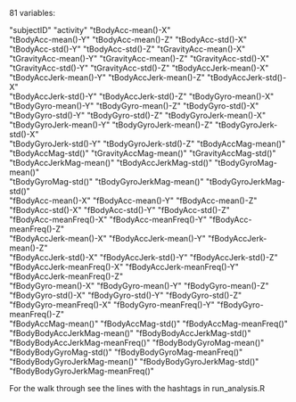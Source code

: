 
81 variables:

"subjectID"                       "activity"                        "tBodyAcc-mean()-X"              
"tBodyAcc-mean()-Y"               "tBodyAcc-mean()-Z"               "tBodyAcc-std()-X"               
"tBodyAcc-std()-Y"                "tBodyAcc-std()-Z"                "tGravityAcc-mean()-X"           
"tGravityAcc-mean()-Y"            "tGravityAcc-mean()-Z"            "tGravityAcc-std()-X"            
"tGravityAcc-std()-Y"             "tGravityAcc-std()-Z"             "tBodyAccJerk-mean()-X"          
"tBodyAccJerk-mean()-Y"           "tBodyAccJerk-mean()-Z"           "tBodyAccJerk-std()-X"           
"tBodyAccJerk-std()-Y"            "tBodyAccJerk-std()-Z"            "tBodyGyro-mean()-X"             
"tBodyGyro-mean()-Y"              "tBodyGyro-mean()-Z"              "tBodyGyro-std()-X"              
"tBodyGyro-std()-Y"               "tBodyGyro-std()-Z"               "tBodyGyroJerk-mean()-X"         
"tBodyGyroJerk-mean()-Y"          "tBodyGyroJerk-mean()-Z"          "tBodyGyroJerk-std()-X"          
"tBodyGyroJerk-std()-Y"           "tBodyGyroJerk-std()-Z"           "tBodyAccMag-mean()"             
"tBodyAccMag-std()"               "tGravityAccMag-mean()"           "tGravityAccMag-std()"           
"tBodyAccJerkMag-mean()"          "tBodyAccJerkMag-std()"           "tBodyGyroMag-mean()"            
"tBodyGyroMag-std()"              "tBodyGyroJerkMag-mean()"         "tBodyGyroJerkMag-std()"         
"fBodyAcc-mean()-X"               "fBodyAcc-mean()-Y"               "fBodyAcc-mean()-Z"              
"fBodyAcc-std()-X"                "fBodyAcc-std()-Y"                "fBodyAcc-std()-Z"               
"fBodyAcc-meanFreq()-X"           "fBodyAcc-meanFreq()-Y"           "fBodyAcc-meanFreq()-Z"          
"fBodyAccJerk-mean()-X"           "fBodyAccJerk-mean()-Y"           "fBodyAccJerk-mean()-Z"          
"fBodyAccJerk-std()-X"            "fBodyAccJerk-std()-Y"            "fBodyAccJerk-std()-Z"           
"fBodyAccJerk-meanFreq()-X"       "fBodyAccJerk-meanFreq()-Y"       "fBodyAccJerk-meanFreq()-Z"      
"fBodyGyro-mean()-X"              "fBodyGyro-mean()-Y"              "fBodyGyro-mean()-Z"             
"fBodyGyro-std()-X"               "fBodyGyro-std()-Y"               "fBodyGyro-std()-Z"              
"fBodyGyro-meanFreq()-X"          "fBodyGyro-meanFreq()-Y"          "fBodyGyro-meanFreq()-Z"         
"fBodyAccMag-mean()"              "fBodyAccMag-std()"               "fBodyAccMag-meanFreq()"         
"fBodyBodyAccJerkMag-mean()"      "fBodyBodyAccJerkMag-std()"       "fBodyBodyAccJerkMag-meanFreq()" 
"fBodyBodyGyroMag-mean()"         "fBodyBodyGyroMag-std()"          "fBodyBodyGyroMag-meanFreq()"    
"fBodyBodyGyroJerkMag-mean()"     "fBodyBodyGyroJerkMag-std()"      "fBodyBodyGyroJerkMag-meanFreq()"

For the walk through see the lines with the hashtags in run_analysis.R
